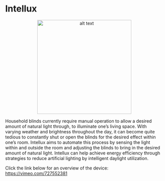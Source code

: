 # Intellux
<p align="center">
  <img src="images/Intellux_logo.png" alt="alt text" width="300" height="300">
 </p>
Household blinds currently require manual operation to allow a desired amount of natural light through, to illuminate one’s living space. With varying weather and brightness throughout the day, it can become quite tedious to constantly shut or open the blinds for the desired effect within one’s room. Intellux aims to automate this process by sensing the light within and outside the room and adjusting the blinds to bring in the desired amount of natural light. Intellux can help achieve energy efficiency through strategies to reduce artificial lighting by intelligent daylight utilization.

Click the link below for an overview of the device:
https://vimeo.com/727552381
